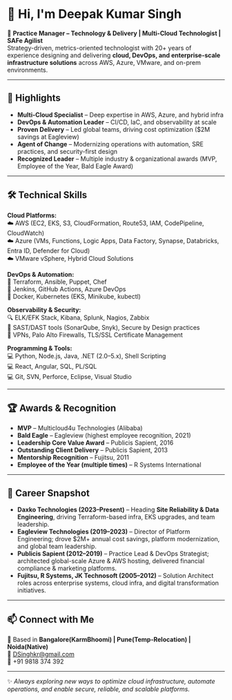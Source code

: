 # 👋 Hi, I'm Deepak Kumar Singh  

🚀 **Practice Manager – Technology & Delivery | Multi-Cloud Technologist | SAFe Agilist**  
Strategy-driven, metrics-oriented technologist with 20+ years of experience designing and delivering **cloud, DevOps, and enterprise-scale infrastructure solutions** across AWS, Azure, VMware, and on-prem environments.  

---

## 🌟 Highlights
- **Multi-Cloud Specialist** – Deep expertise in AWS, Azure, and hybrid infra  
- **DevOps & Automation Leader** – CI/CD, IaC, and observability at scale  
- **Proven Delivery** – Led global teams, driving cost optimization ($2M savings at Eagleview)  
- **Agent of Change** – Modernizing operations with automation, SRE practices, and security-first design  
- **Recognized Leader** – Multiple industry & organizational awards (MVP, Employee of the Year, Bald Eagle Award)  

---

## 🛠️ Technical Skills

**Cloud Platforms:**  
☁️ AWS (EC2, EKS, S3, CloudFormation, Route53, IAM, CodePipeline, CloudWatch)  
☁️ Azure (VMs, Functions, Logic Apps, Data Factory, Synapse, Databricks, Entra ID, Defender for Cloud)  
☁️ VMware vSphere, Hybrid Cloud Solutions  

**DevOps & Automation:**  
🔧 Terraform, Ansible, Puppet, Chef  
🔧 Jenkins, GitHub Actions, Azure DevOps  
🔧 Docker, Kubernetes (EKS, Minikube, kubectl)  

**Observability & Security:**  
🔍 ELK/EFK Stack, Kibana, Splunk, Nagios, Zabbix  
🔐 SAST/DAST tools (SonarQube, Snyk), Secure by Design practices  
🔐 VPNs, Palo Alto Firewalls, TLS/SSL Certificate Management  

**Programming & Tools:**  
💻 Python, Node.js, Java, .NET (2.0–5.x), Shell Scripting  
💻 React, Angular, SQL, PL/SQL  
💻 Git, SVN, Perforce, Eclipse, Visual Studio  

---

## 🏆 Awards & Recognition
- **MVP** – Multicloud4u Technologies (Alibaba)  
- **Bald Eagle** – Eagleview (highest employee recognition, 2021)  
- **Leadership Core Value Award** – Publicis Sapient, 2016  
- **Outstanding Client Delivery** – Publicis Sapient, 2013  
- **Mentorship Recognition** – Fujitsu, 2011  
- **Employee of the Year (multiple times)** – R Systems International  

---

## 📌 Career Snapshot
- **Daxko Technologies (2023–Present)** – Heading **Site Reliability & Data Engineering**, driving Terraform-based infra, EKS upgrades, and team leadership.  
- **Eagleview Technologies (2019–2023)** – Director of Platform Engineering; drove $2M+ annual cost savings, platform modernization, and global team leadership.  
- **Publicis Sapient (2012–2019)** – Practice Lead & DevOps Strategist; architected global-scale Azure & AWS hosting, delivered financial compliance & marketing platforms.  
- **Fujitsu, R Systems, JK Technosoft (2005–2012)** – Solution Architect roles across enterprise systems, cloud infra, and digital transformation initiatives.  

---

## 📫 Connect with Me
📍 Based in **Bangalore(KarmBhoomi) | Pune(Temp-Relocation) | Noida(Native)**  
📧 [DSinghkr@gmail.com](mailto:DSinghkr@gmail.com)  
📱 +91 9818 374 392  

---

✨ _Always exploring new ways to optimize cloud infrastructure, automate operations, and enable secure, reliable, and scalable platforms._  
